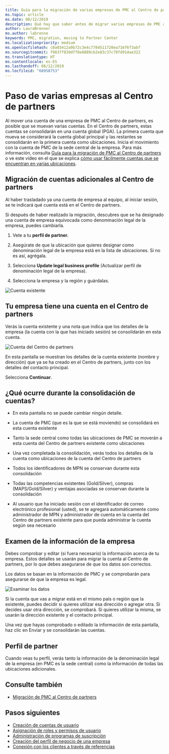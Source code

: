 ```yaml
---
title: Guía para la migración de varias empresas de PMC al Centro de partners | Centro de Partners
ms.topic: article
ms.date: 08/12/2019
description: Qué hay que saber antes de migrar varias empresas de PMC al Centro de partners
author: LauraBrenner
ms.author: labrenne
keywords: PMC, migration, moving to Partner Center
ms.localizationpriority: medium
ms.openlocfilehash: c0a03412a9b72c3e4c7784511720ea716f6f3abf
ms.sourcegitcommit: f9837f839dff8e8889cb2e83c37c70fd914ae322
ms.translationtype: HT
ms.contentlocale: es-ES
ms.lasthandoff: 08/12/2019
ms.locfileid: "68958753"
---
```

# <a name="moving-your-multiple-companies-to-partner-center"></a>Paso de varias empresas al Centro de partners

Al mover una cuenta de una empresa de PMC al Centro de partners, es posible que se muevan varias cuentas. En el Centro de partners, estas cuentas se consolidarán en una cuenta global (PGA). La primera cuenta que mueva se considerará la cuenta global principal y las restantes se consolidarán en la primera cuenta como ubicaciones. Inicia el movimiento con la cuenta de PMC de la sede central de la empresa. Para más información, consulta [Guía para la migración de PMC al Centro de partners](guide-to-migration.md) o ve este vídeo en el que se explica [cómo usar fácilmente cuentas que se encuentran en varias ubicaciones](https://vimeo.com/290335248).

## <a name="move-your-additional-accounts-into-partner-center"></a>Migración de cuentas adicionales al Centro de partners 

Al haber trasladado ya una cuenta de empresa al equipo, al iniciar sesión, se te indicará qué cuenta está en el Centro de partners. 


Si después de haber realizado la migración, descubres que se ha designado una cuenta de empresa equivocada como denominación legal de la empresa, puedes cambiarla.

1. Vete a tu **perfil de partner.**

2. Asegúrate de que la ubicación que quieres designar como denominación legal de la empresa está en la lista de ubicaciones. Si no es así, agrégala.

3. Selecciona **Update legal business profile** (Actualizar perfil de denominación legal de la empresa).

4. Selecciona la empresa y la región y guárdalas.

![Cuenta existente](images/migration/accountwithus.png)

## <a name="your-company-has-an-account-in-partner-center"></a>Tu empresa tiene una cuenta en el Centro de partners

Verás la cuenta existente y una nota que indica que los detalles de la empresa (la cuenta con la que has iniciado sesión) se consolidarán en esta cuenta.

![Cuenta del Centro de partners](images/migration/existingaccount2.png)

En esta pantalla se muestran los detalles de la cuenta existente (nombre y dirección) que ya se ha creado en el Centro de partners, junto con los detalles del contacto principal. 

Selecciona **Continuar**.

## <a name="what-happens-during-consolidation-of-accounts"></a>¿Qué ocurre durante la consolidación de cuentas?

- En esta pantalla no se puede cambiar ningún detalle. 

- La cuenta de PMC (que es la que se está moviendo) se consolidará en esta cuenta existente 

- Tanto la sede central como todas las ubicaciones de PMC se moverán a esta cuenta del Centro de partners existente como ubicaciones

- Una vez completada la consolidación, verás todos los detalles de la cuenta como ubicaciones de la cuenta del Centro de partners 

- Todos los identificadores de MPN se conservan durante esta consolidación

- Todas las competencias existentes (Gold/Silver), compras (MAPS/Gold/Silver) y ventajas asociadas se conservan durante la consolidación

- Al usuario que ha iniciado sesión con el identificador de correo electrónico profesional (usted), se te agregará automáticamente como administrador de MPN y administrador de cuenta en la cuenta del Centro de partners existente para que pueda administrar la cuenta según sea necesario 


## <a name="review-your-company-information"></a>Examen de la información de la empresa

Debes comprobar y editar (si fuera necesario) la información acerca de tu empresa. Estos detalles se usarán para migrar la cuenta al Centro de partners, por lo que debes asegurarse de que los datos son correctos. 

Los datos se basan en la información de PMC y se comprobarán para asegurarse de que la empresa es legal. 

![Examinar los datos](images/migration/review.png)

Si la cuenta que vas a migrar está en el mismo país o región que la existente, puedes decidir si quieres utilizar esa dirección o agregar otra. Si decides usar otra dirección, se comprobará. Si quieres utilizar la misma, se usarán la dirección existente y el contacto principal.

Una vez que hayas comprobado o editado la información de esta pantalla, haz clic en Enviar y se consolidarán las cuentas.

## <a name="partner-profile"></a>Perfil de partner

Cuando veas tu perfil, verás tanto la información de la denominación legal de la empresa (en PMC es la sede central) como la información de todas las ubicaciones adicionales.

## <a name="see-also"></a>Consulte también

- [Migración de PMC al Centro de partners](move-pmc-pc-map.md)

## <a name="next-steps"></a>Pasos siguientes

- [Creación de cuentas de usuario](create-user-accounts-and-set-permissions.md)
- [Asignación de roles y permisos de usuario](permissions-overview.md)
- [Administración de programas de suscripción](renew-mpn-offers.md)
- [Creación del perfil de negocio de una empresa](create-a-marketing-profile.md)
- [Conexión con los clientes a través de referencias](responding-to-referrals.md)
